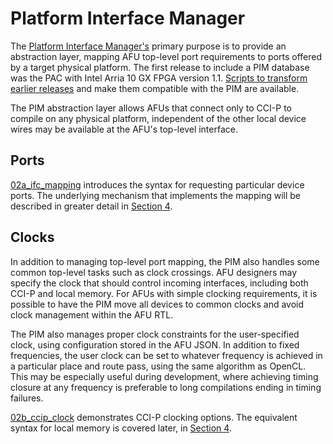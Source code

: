 # Platform Interface Manager

The [Platform Interface
Manager's](https://github.com/OPAE/opae-sdk/tree/master/platforms) primary
purpose is to provide an abstraction layer, mapping AFU top-level port
requirements to ports offered by a target physical platform. The first release
to include a PIM database was the PAC with Intel Arria 10 GX FPGA version
1.1. [Scripts to transform earlier
releases](https://github.com/OPAE/intel-fpga-bbb/tree/master/platform-ifc-mgr-compat)
and make them compatible with the PIM are available.

The PIM abstraction layer allows AFUs that connect only to CCI-P to compile on
any physical platform, independent of the other local device wires may be
available at the AFU's top-level interface.

## Ports

[02a_ifc_mapping](02a_ifc_mapping) introduces the syntax for requesting
particular device ports. The underlying mechanism that implements the mapping
will be described in greater detail in [Section 4](../04_local_memory).

## Clocks

In addition to managing top-level port mapping, the PIM also handles some
common top-level tasks such as clock crossings. AFU designers may specify the
clock that should control incoming interfaces, including both CCI-P and local
memory. For AFUs with simple clocking requirements, it is possible to have the
PIM move all devices to common clocks and avoid clock management within the
AFU RTL.

The PIM also manages proper clock constraints for the user-specified clock,
using configuration stored in the AFU JSON. In addition to fixed frequencies,
the user clock can be set to whatever frequency is achieved in a particular
place and route pass, using the same algorithm as OpenCL. This may be
especially useful during development, where achieving timing closure at any
frequency is preferable to long compilations ending in timing failures.

[02b_ccip_clock](02b_ccip_clock) demonstrates CCI-P clocking options. The
equivalent syntax for local memory is covered later, in [Section
4](../04_local_memory).
